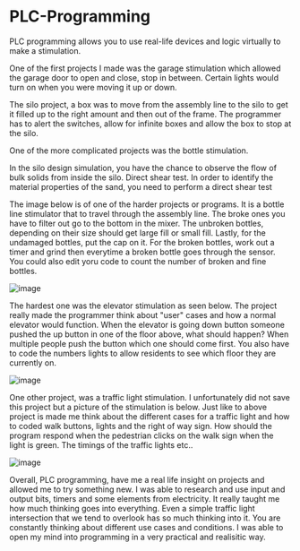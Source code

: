 # PLC-Programming

PLC programming allows you to use real-life devices and logic virtually to make a stimulation. 

One of the first projects I made was the garage stimulation which allowed the garage door to open and close, stop in between. Certain lights would turn on when you were moving it up or down. 

The silo project, a box was to move from the assembly line to the silo to get it filled up to the right amount and then out of the frame. The programmer has to alert the switches, allow for infinite boxes and allow the box to stop at the silo. 

One of the more complicated projects was the bottle stimulation. 


In the silo design simulation, you have the chance to observe the flow of bulk solids from inside the silo. Direct shear test. In order to identify the material properties of the sand, you need to perform a direct shear test


The image below is of one of the harder projects or programs. It is a bottle line stimulator that to travel through the assembly line. The broke ones you have to filter out go to the bottom in the mixer. The unbroken bottles, depending on their size should get large fill or small fill. Lastly, for the undamaged bottles, put the cap on it. For the broken bottles, work out a timer and grind then everytime a broken bottle goes through the sensor. You could also edit yoru code to count the number of broken and fine bottles. 

![image](https://user-images.githubusercontent.com/122767601/213374372-1e9c97ad-52f3-4e75-96cc-2a31b0a292f3.png) 


The hardest one was the elevator stimulation as seen below. The project really made the programmer think about "user" cases and how a normal elevator would function. When the elevator is going down button someone pushed the up button in one of the floor above, what should happen? When multiple people push the button which one should come first. You also have to code the numbers lights to allow residents to see which floor they are currently on. 

![image](https://user-images.githubusercontent.com/122767601/213375511-ceb51585-f766-4103-9823-797004abd0b4.png)


One other project, was a traffic light stimulation. I unfortunately did not save this project but a picture of the stimulation is below. Just like to above project is made me think about the different cases for a traffic light and how to coded walk buttons, lights and the right of way sign. How should the program respond when the pedestrian clicks on the walk sign when the light is green. The timings of the traffic lights etc.. 

![image](https://user-images.githubusercontent.com/122767601/213376086-208d3b24-f744-4ef7-a0d3-46b66a6131c3.png)

Overall, PLC programming, have me a real life insight on projects and allowed me to try something new. I was able to research and use input and output bits, timers and some elements from electricity. It really taught me how much thinking goes into everything. Even a simple traffic light intersection that we tend to overlook has so much thinking into it. You are constantly thinking about different use cases and conditions. I was able to open my mind into programming in a very practical and realisitic way. 



